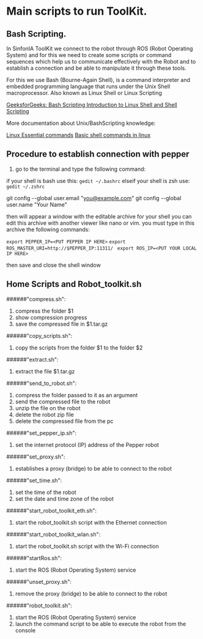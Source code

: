 Main scripts to run ToolKit.
=======

## Bash Scripting. 

In SinfonIA ToolKit we connect to the robot through ROS (Robot Operating System) and for this we need to create some scripts or command sequences which help us to communicate effectively with the Robot and to establish a connection and be able to manipulate it through these tools.

For this we use Bash (Bourne-Again Shell), is a command interpreter and embedded programming language that runs under the Unix Shell macroprocessor. Also known as Linux Shell or Linux Scripting

[GeeksforGeeks: Bash Scripting Introduction to Linux Shell and Shell Scripting](https://www.geeksforgeeks.org/introduction-linux-shell-shell-scripting/)

More documentation about Unix/BashScripting knowledge:

[Linux Essential commands](https://www.geeksforgeeks.org/linux-commands/)
[Basic shell commands in linux](https://www.geeksforgeeks.org/basic-shell-commands-in-linux/)

## Procedure to establish connection with pepper

1. go to the terminal and type the following command:

if your shell is bash use this:
```gedit ~/.bashrc```
elseif your shell is zsh use:
```gedit ~/.zshrc```

  git config --global user.email "you@example.com"
  git config --global user.name "Your Name"
 
then will appear a window with the editable archive for your shell
you can edit this archive with another viewer like nano or vim.
you must type in this archive the following commands:

``` export PEPPER_IP=<PUT PEPPER IP HERE> ```
``` export ROS_MASTER_URI=http://$PEPPER_IP:11311/ ```
``` export ROS_IP=<PUT YOUR LOCAL IP HERE>```

then save and close the shell window


## Home Scripts and Robot_toolkit.sh

######"compress.sh":
1. compress the folder $1
2. show compression progress
3. save the compressed file in $1.tar.gz

######"copy_scripts.sh":
1. copy the scripts from the folder $1 to the folder $2
   
######"extract.sh":
1. extract the file $1.tar.gz

######"send_to_robot.sh":
1. compress the folder passed to it as an argument
2. send the compressed file to the robot
3. unzip the file on the robot
4. delete the robot zip file
5. delete the compressed file from the pc
   
######"set_pepper_ip.sh":
1. set the internet protocol (IP) address of the Pepper robot

######"set_proxy.sh":
1. establishes a proxy (bridge) to be able to connect to the robot

######"set_time.sh":
1. set the time of the robot
2. set the date and time zone of the robot

######"start_robot_toolkit_eth.sh":
1. start the robot_toolkit.sh script with the Ethernet connection

######"start_robot_toolkit_wlan.sh":
1. start the robot_toolkit.sh script with the Wi-Fi connection

######"startRos.sh":
1. start the ROS (Robot Operating System) service

######"unset_proxy.sh":
1. remove the proxy (bridge) to be able to connect to the robot

######"robot_toolkit.sh":
1. start the ROS (Robot Operating System) service
2. launch the command script to be able to execute the robot from the console